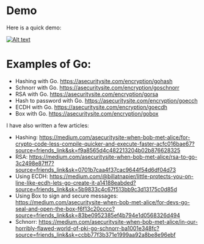 # Demo
Here is a quick demo:

[![Alt text](https://img.youtube.com/vi/KxQCCpgmfXI/0.jpg)](https://www.youtube.com/watch?v=KxQCCpgmfXI)

# Examples of Go:

* Hashing with Go. https://asecuritysite.com/encryption/gohash
* Schnorr with Go.  https://asecuritysite.com/encryption/goschnorr
* RSA with Go.  https://asecuritysite.com/encryption/gorsa
* Hash to password with Go. https://asecuritysite.com/encryption/goecch
* ECDH with Go.  https://asecuritysite.com/encryption/goecdh
* Box with Go. https://asecuritysite.com/encryption/gobox

I have also written a few articles:

* Hashing: https://medium.com/asecuritysite-when-bob-met-alice/for-crypto-code-less-compile-quicker-and-execute-faster-acfc016bae67?source=friends_link&sk=f9a8565d4c482213204b02b876628325
* RSA: https://medium.com/asecuritysite-when-bob-met-alice/rsa-to-go-3c2498e87ff7?source=friends_link&sk=0701b7caa4f37cac9644f54d6df04d73
* Using ECDH: https://medium.com/@billatnapier/little-protects-you-on-line-like-ecdh-lets-go-create-it-a14188eabded?source=friends_link&sk=5b9833c4c67f513bb9c3d13175c0d85d
* Using Box to sign and secure messages: https://medium.com/asecuritysite-when-bob-met-alice/for-devs-go-seal-and-open-the-box-f6f13c20cccc?source=friends_link&sk=83be0952385ef4b794e1d0568326d494
* Schnorr: https://medium.com/asecuritysite-when-bob-met-alice/in-our-horribly-flawed-world-of-pki-go-schnorr-ba1001e348fc?source=friends_link&sk=ccbb77f3b371e1999aa92a8be8e96ebf
